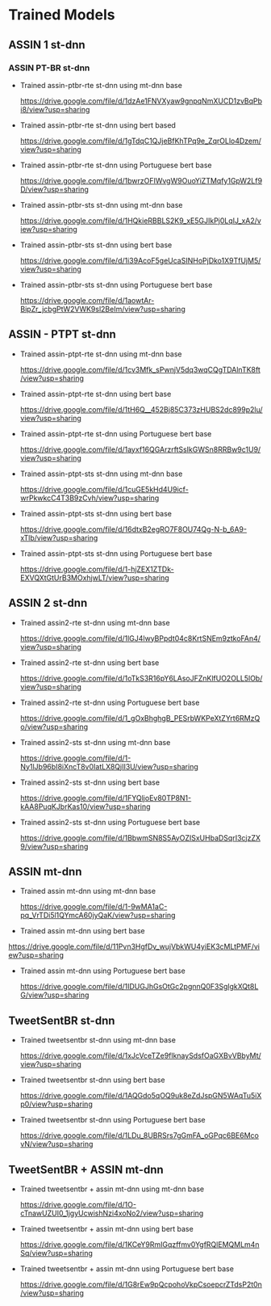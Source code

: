 # Trained Models

## ASSIN 1 st-dnn

### ASSIN PT-BR st-dnn

- Trained assin-ptbr-rte st-dnn using mt-dnn base

  https://drive.google.com/file/d/1dzAe1FNVXyaw9gnpqNmXUCD1zvBqPbi8/view?usp=sharing
  
- Trained assin-ptbr-rte st-dnn using bert based

  https://drive.google.com/file/d/1gTdqC1QJjeBfKhTPq9e_ZqrOLlo4Dzem/view?usp=sharing

- Trained assin-ptbr-rte st-dnn using Portuguese bert base

  https://drive.google.com/file/d/1bwrzOFIWvgW9OuoYiZTMqfy1GpW2Lf9D/view?usp=sharing

- Trained assin-ptbr-sts st-dnn using mt-dnn base

  https://drive.google.com/file/d/1HQkieRBBLS2K9_xE5GJIkPj0LqIJ_xA2/view?usp=sharing
  
- Trained assin-ptbr-sts st-dnn using bert base

  https://drive.google.com/file/d/1i39AcoF5geUcaSINHoPjDko1X9TfUjM5/view?usp=sharing

- Trained assin-ptbr-sts st-dnn using Portuguese bert base

  https://drive.google.com/file/d/1aowtAr-BipZr_jcbgPtW2VWK9sl2BeIm/view?usp=sharing

## ASSIN - PTPT st-dnn

- Trained assin-ptpt-rte st-dnn using mt-dnn base

  https://drive.google.com/file/d/1cv3Mfk_sPwnjV5dq3wqCQgTDAlnTK8ft/view?usp=sharing

- Trained assin-ptpt-rte st-dnn using bert base

   https://drive.google.com/file/d/1tH6Q__452Bj85C373zHUBS2dc899p2lu/view?usp=sharing 

- Trained assin-ptpt-rte st-dnn using Portuguese bert base

  https://drive.google.com/file/d/1ayxf16QGArzrftSsIkGWSn8RRBw9c1U9/view?usp=sharing

- Trained assin-ptpt-sts st-dnn using mt-dnn base

  https://drive.google.com/file/d/1cuGE5kHd4U9icf-wrPkwkcC4T3B9zCvh/view?usp=sharing
  
- Trained assin-ptpt-sts st-dnn using bert base

  https://drive.google.com/file/d/16dtxB2egRO7F8OU74Qg-N-b_6A9-xTlb/view?usp=sharing

- Trained assin-ptpt-sts st-dnn using Portuguese bert base

  https://drive.google.com/file/d/1-hjZEX1ZTDk-EXVQXtGtUrB3MOxhjwLT/view?usp=sharing


## ASSIN 2 st-dnn


- Trained assin2-rte st-dnn using mt-dnn base

  https://drive.google.com/file/d/1lGJ4lwyBPpdt04c8KrtSNEm9ztkoFAn4/view?usp=sharing

- Trained assin2-rte st-dnn using bert base

  https://drive.google.com/file/d/1oTkS3R16pY6LAsoJFZnKlfUO2OLL5lOb/view?usp=sharing
  
- Trained assin2-rte st-dnn using Portuguese bert base
  
  https://drive.google.com/file/d/1_gOxBhghgB_PESrbWKPeXtZYrt6RMzQo/view?usp=sharing
  
- Trained assin2-sts st-dnn using mt-dnn base

  https://drive.google.com/file/d/1-Ny1lJb96bI8iXncT8v0IatLX8QjII3U/view?usp=sharing
  
- Trained assin2-sts st-dnn using bert base

  https://drive.google.com/file/d/1FYQljoEv80TP8N1-kAA8PuqKJbrKas10/view?usp=sharing
 
- Trained assin2-sts st-dnn using Portuguese bert base 

  https://drive.google.com/file/d/1BbwmSN8S5AyOZISxUHbaDSqrI3cjzZX9/view?usp=sharing
 
 
 ## ASSIN mt-dnn
 
 
- Trained assin mt-dnn using mt-dnn base

  https://drive.google.com/file/d/1-9wMA1aC-pq_VrTDi5l1QYmcA60jyQaK/view?usp=sharing
  
- Trained assin mt-dnn using bert base 

 https://drive.google.com/file/d/11Pvn3HgfDv_wujVbkWU4yiEK3cMLtPMF/view?usp=sharing

- Trained assin mt-dnn using Portuguese bert base
  
  https://drive.google.com/file/d/1IDUGJhGsOtGc2pgnnQ0F3SglgkXQt8LG/view?usp=sharing
 
 
 ## TweetSentBR st-dnn
 
 
- Trained tweetsentbr st-dnn using mt-dnn base 

  https://drive.google.com/file/d/1xJcVceTZe9flknaySdsfOaGXBvVBbyMt/view?usp=sharing

- Trained tweetsentbr st-dnn using bert base
   
  https://drive.google.com/file/d/1AQGdo5qOQ9uk8eZdJspGN5WAqTu5iXp0/view?usp=sharing
  
- Trained tweetsentbr st-dnn using Portuguese bert base
  
  https://drive.google.com/file/d/1LDu_8UBRSrs7gGmFA_oGPqc6BE6McovN/view?usp=sharing


## TweetSentBR + ASSIN mt-dnn 

- Trained tweetsentbr + assin mt-dnn using mt-dnn base 

  https://drive.google.com/file/d/1O-cTnawUZUI0_1jgyUcwishNzi4xoNo2/view?usp=sharing

- Trained tweetsentbr + assin mt-dnn using bert base
   
  https://drive.google.com/file/d/1KCeY9RmIGqzffmv0YgfRQlEMQMLm4nSq/view?usp=sharing
  
- Trained tweetsentbr + assin mt-dnn using Portuguese bert base

  https://drive.google.com/file/d/1G8rEw9pQcpohoVkpCsoepcrZTdsP2t0n/view?usp=sharing
